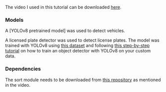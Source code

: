 The video I used in this tutorial can be downloaded [here](https://www.pexels.com/video/traffic-flow-in-the-highway-2103099/).

### Models

A [YOLOv8 pretrained model] was used to detect vehicles.

A licensed plate detector was used to detect license plates. The model was trained with YOLOv8 using [this dataset](https://universe.roboflow.com/roboflow-universe-projects/license-plate-recognition-rxg4e/dataset/4) and following [this step-by-step tutorial](https://your-tutorial-link.com) on how to train an object detector with YOLOv8 on your custom data.

### Dependencies

The sort module needs to be downloaded from [this repository](https://your-sort-repo-link.com) as mentioned in the video.

